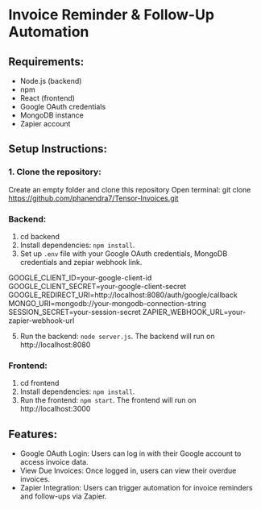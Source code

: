 # Invoice Reminder & Follow-Up Automation

## Requirements:
- Node.js (backend)
- npm 
- React (frontend)
- Google OAuth credentials
- MongoDB instance
- Zapier account


## Setup Instructions:

### 1. Clone the repository:
Create an empty folder and clone this repository
Open terminal:
git clone https://github.com/phanendra7/Tensor-Invoices.git


### Backend:
1. cd backend
2. Install dependencies: `npm install`.
3. Set up `.env` file with your Google OAuth credentials, MongoDB credentials and zepiar webhook link.

GOOGLE_CLIENT_ID=your-google-client-id
GOOGLE_CLIENT_SECRET=your-google-client-secret
GOOGLE_REDIRECT_URI=http://localhost:8080/auth/google/callback
MONGO_URI=mongodb://your-mongodb-connection-string
SESSION_SECRET=your-session-secret
ZAPIER_WEBHOOK_URL=your-zapier-webhook-url

5. Run the backend: `node server.js`.
The backend will run on http://localhost:8080

### Frontend:
1. cd frontend
2. Install dependencies: `npm install`.
3. Run the frontend: `npm start`.
The frontend will run on http://localhost:3000

## Features:
- Google OAuth Login: Users can log in with their Google account to access invoice data.
- View Due Invoices: Once logged in, users can view their overdue invoices.
- Zapier Integration: Users can trigger automation for invoice reminders and follow-ups via Zapier.
